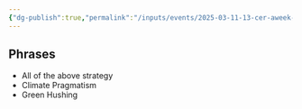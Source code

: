 ```yaml
---
{"dg-publish":true,"permalink":"/inputs/events/2025-03-11-13-cer-aweek-agora/","tags":["attended"]}
---
```



## Phrases
- All of the above strategy
- Climate Pragmatism
- Green Hushing